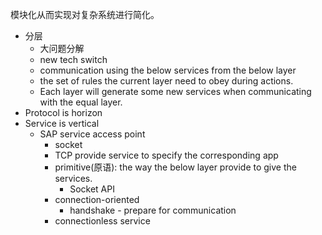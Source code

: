 模块化从而实现对复杂系统进行简化。

- 分层
	- 大问题分解
	- new tech switch
	- communication using the below services from the below layer
	- the set of rules the current layer need to obey during actions.
	- Each layer will generate some new services when communicating with the equal layer.
- Protocol is horizon
- Service is vertical
	- SAP service access point
		- socket
		- TCP provide service to specify the corresponding app
		- primitive(原语): the way the below layer provide to give the services.
			- Socket API
		- connection-oriented
			- handshake			- prepare for communication
		- connectionless service
